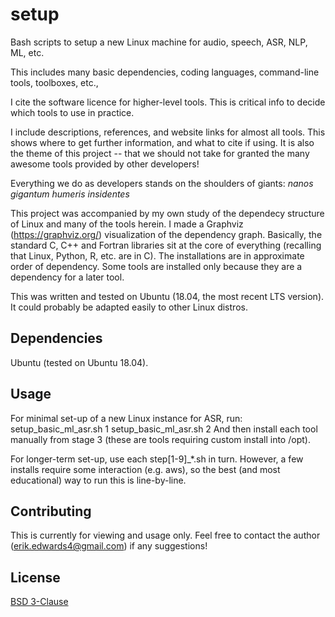 # setup

Bash scripts to setup a new Linux machine for audio, speech, ASR, NLP, ML, etc.

This includes many basic dependencies, coding languages, command-line tools, toolboxes, etc.,

I cite the software licence for higher-level tools.
This is critical info to decide which tools to use in practice.

I include descriptions, references, and website links for almost all tools.
This shows where to get further information, and what to cite if using.
It is also the theme of this project -- that we should not take for granted
the many awesome tools provided by other developers!

Everything we do as developers stands on the shoulders of giants:
*nanos gigantum humeris insidentes*

This project was accompanied by my own study of the dependecy structure of Linux
and many of the tools herein. I made a Graphviz (https://graphviz.org/) visualization
of the dependency graph. Basically, the standard C, C++ and Fortran libraries
sit at the core of everything (recalling that Linux, Python, R, etc. are in C).
The installations are in approximate order of dependency.
Some tools are installed only because they are a dependency for a later tool.

This was written and tested on Ubuntu (18.04, the most recent LTS version).
It could probably be adapted easily to other Linux distros.


## Dependencies
Ubuntu (tested on Ubuntu 18.04).


## Usage
For minimal set-up of a new Linux instance for ASR, run:
    setup_basic_ml_asr.sh 1
    setup_basic_ml_asr.sh 2
And then install each tool manually from stage 3 (these are tools requiring custom install into /opt).

For longer-term set-up, use each step[1-9]_*.sh in turn.
However, a few installs require some interaction (e.g. aws),
so the best (and most educational) way to run this is line-by-line.


## Contributing
This is currently for viewing and usage only.
Feel free to contact the author (erik.edwards4@gmail.com) if any suggestions!


## License
[BSD 3-Clause](https://choosealicense.com/licenses/bsd-3-clause/)


